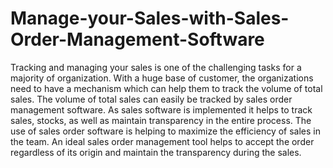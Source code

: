 # Manage-your-Sales-with-Sales-Order-Management-Software
Tracking and managing your sales is one of the challenging tasks for a majority of organization. With a huge base of customer, the organizations need to have a mechanism which can help them to track the volume of total sales. The volume of total sales can easily be tracked by sales order management software. As sales software is implemented it helps to track sales, stocks, as well as maintain transparency in the entire process. The use of sales order software is helping to maximize the efficiency of sales in the team. An ideal sales order management tool helps to accept the order regardless of its origin and maintain the transparency during the sales.
